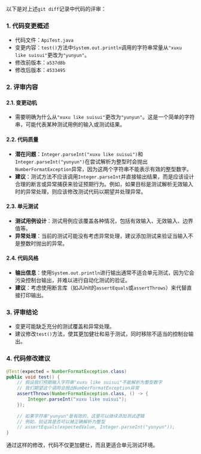 以下是对上述`git diff`记录中代码的评审：

### 1. 代码变更概述
- 代码文件：`ApiTest.java`
- 变更内容：`test()`方法中`System.out.println`调用的字符串常量从`"xuxu like suisui"`更改为`"yunyun"`。
- 修改前版本：`a537d8b`
- 修改后版本：`4533495`

### 2. 评审内容

#### 2.1. 变更动机
- 需要明确为什么从`"xuxu like suisui"`更改为`"yunyun"`。这是一个简单的字符串，可能代表某种测试用例的输入或测试结果。

#### 2.2. 代码质量
- **潜在问题**：`Integer.parseInt("xuxu like suisui")`和`Integer.parseInt("yunyun")`在尝试解析为整型时会抛出`NumberFormatException`异常，因为这两个字符串不能表示有效的整型数字。
- **建议**：测试方法不应该调用`Integer.parseInt`并直接输出结果，而是应该设计合理的断言或异常捕获来验证预期行为。例如，如果目标是测试解析无效输入时的异常处理，则应该修改测试代码以期望并处理异常。

#### 2.3. 单元测试
- **测试用例设计**：测试用例应该覆盖各种情况，包括有效输入、无效输入、边界值等。
- **异常处理**：当前的测试可能没有考虑异常处理，建议添加测试来验证当输入不是整数时抛出的异常。

#### 2.4. 代码风格
- **输出信息**：使用`System.out.println`进行输出通常不适合单元测试，因为它会污染控制台输出，并难以进行自动化测试的验证。
- **建议**：考虑使用断言库（如JUnit的`assertEquals`或`assertThrows`）来代替直接打印输出。

### 3. 评审结论
- 变更可能缺乏充分的测试覆盖和异常处理。
- 建议修改`test()`方法，使其更加健壮和易于测试，同时移除不适当的控制台输出。

### 4. 代码修改建议
```java
@Test(expected = NumberFormatException.class)
public void test() {
    // 假设我们预期输入字符串"xuxu like suisui"不能解析为整型数字
    // 我们期望这个调用会抛出NumberFormatException异常
    assertThrows(NumberFormatException.class, () -> {
        Integer.parseInt("xuxu like suisui");
    });
    
    // 如果字符串"yunyun"是有效的，这里可以继续添加测试逻辑
    // 例如，验证其是否可以被正确解析为整型
    // assertEquals(expectedValue, Integer.parseInt("yunyun"));
}
```

通过这样的修改，代码不仅更加健壮，而且更适合单元测试环境。